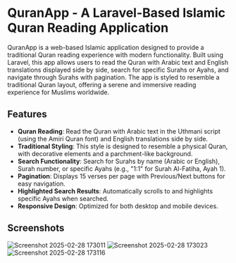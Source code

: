 # QuranApp - A Laravel-Based Islamic Quran Reading Application

QuranApp is a web-based Islamic application designed to provide a traditional Quran reading experience with modern functionality. Built using Laravel, this app allows users to read the Quran with Arabic text and English translations displayed side by side, search for specific Surahs or Ayahs, and navigate through Surahs with pagination. The app is styled to resemble a traditional Quran layout, offering a serene and immersive reading experience for Muslims worldwide.

## Features

- **Quran Reading**: Read the Quran with Arabic text in the Uthmani script (using the Amiri Quran font) and English translations side by side.
- **Traditional Styling**: This style is designed to resemble a physical Quran, with decorative elements and a parchment-like background.
- **Search Functionality**: Search for Surahs by name (Arabic or English), Surah number, or specific Ayahs (e.g., "1:1" for Surah Al-Fatiha, Ayah 1).
- **Pagination**: Displays 15 verses per page with Previous/Next buttons for easy navigation.
- **Highlighted Search Results**: Automatically scrolls to and highlights specific Ayahs when searched.
- **Responsive Design**: Optimized for both desktop and mobile devices.

## Screenshots
![Screenshot 2025-02-28 173011](https://github.com/user-attachments/assets/87b6d754-af04-4576-b130-76a22de41302)
![Screenshot 2025-02-28 173023](https://github.com/user-attachments/assets/00f4d5fb-afca-462b-ac39-e916be640a0c)
![Screenshot 2025-02-28 173116](https://github.com/user-attachments/assets/2c4659b2-92ba-43ff-9c20-87385a76855e)
